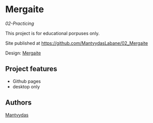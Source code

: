 # Mergaite

_02-Practicing_

This project is for educational porpuses only.

Site published at https://github.com/MantvydasLabane/02_Mergaite

Design: [Mergaite](https://cdn.discordapp.com/attachments/850245533838868480/850246211415834634/unknown.png)

## Project features

- Github pages
- desktop only

## Authors

[Mantvydas](https://github.com/MantvydasLabane)